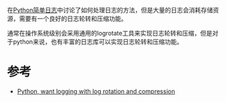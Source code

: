 在[Python简单日志](logging)中讨论了如何处理日志的方法，但是大量的日志会消耗存储资源，需要有一个良好的日志轮转和压缩功能。

通常在操作系统级别会采用通用的logrotate工具来实现日志轮转和压缩，但是对于python来说，也有丰富的日志库可以实现日志轮转和压缩功能。



# 参考

* [Python, want logging with log rotation and compression](https://stackoverflow.com/questions/8467978/python-want-logging-with-log-rotation-and-compression)